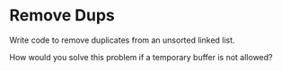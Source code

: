 # Remove Dups
Write code to remove duplicates from an unsorted linked list.  

How would you solve this problem if a temporary buffer is not allowed?